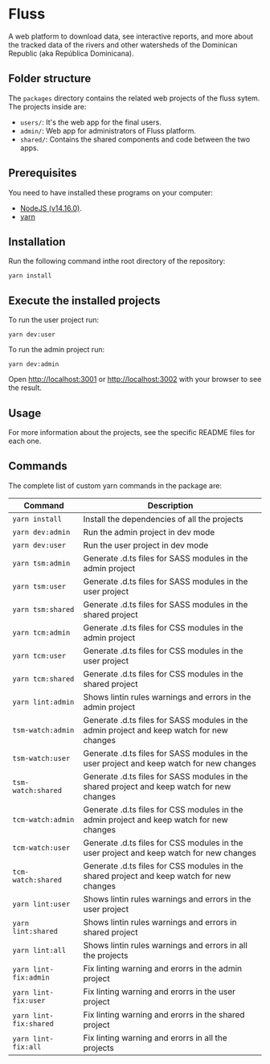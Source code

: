 # Fluss

A web platform to download data, see interactive reports, and more about the tracked data of the rivers and other watersheds of the Dominican Republic (aka República Dominicana).

## Folder structure

The `packages` directory contains the related web projects of the fluss sytem. The projects inside are:

- `users/`: It's the web app for the final users.
- `admin/`: Web app for administrators of Fluss platform.
- `shared/`: Contains the shared components and code between the two apps.

## Prerequisites

You need to have installed these programs on your computer:

- [NodeJS (v14.16.0)](https://nodejs.org/en/download/).
- [yarn](https://classic.yarnpkg.com/en/docs/install/#debian-stable)

## Installation

Run the following command inthe root directory of the repository:

```
yarn install
```

## Execute the installed projects

To run the user project run:

```
yarn dev:user
```

To run the admin project run:

```
yarn dev:admin
```

Open [http://localhost:3001](http://localhost:3001) or [http://localhost:3002](http://localhost:3002) with your browser to see the result.

## Usage

For more information about the projects, see the specific README files for each one.

## Commands

The complete list of custom yarn commands in the package are:

|Command|Description|
|-|-|
|`yarn install`|Install the dependencies of all the projects|
|`yarn dev:admin`|Run the admin project in dev mode|
|`yarn dev:user`|Run the user project in dev mode|
|`yarn tsm:admin`|Generate .d.ts files for SASS modules in the admin project|
|`yarn tsm:user`|Generate .d.ts files for SASS modules in the user project|
|`yarn tsm:shared`|Generate .d.ts files for SASS modules in the shared project|
|`yarn tcm:admin`|Generate .d.ts files for CSS modules in the admin project|
|`yarn tcm:user`|Generate .d.ts files for CSS modules in the user project|
|`yarn tcm:shared`|Generate .d.ts files for CSS modules in the shared project|
|`yarn lint:admin`|Shows lintin rules warnings and errors in the admin project|
|`tsm-watch:admin`|Generate .d.ts files for SASS modules in the admin project and keep watch for new changes|
|`tsm-watch:user`|Generate .d.ts files for SASS modules in the user project and keep watch for new changes|
|`tsm-watch:shared`|Generate .d.ts files for SASS modules in the shared project and keep watch for new changes|
|`tcm-watch:admin`|Generate .d.ts files for CSS modules in the admin project and keep watch for new changes|
|`tcm-watch:user`|Generate .d.ts files for CSS modules in the user project and keep watch for new changes|
|`tcm-watch:shared`|Generate .d.ts files for CSS modules in the shared project and keep watch for new changes|
|`yarn lint:user`|Shows lintin rules warnings and errors in the user project|
|`yarn lint:shared`|Shows lintin rules warnings and errors in shared project|
|`yarn lint:all`|Shows lintin rules warnings and errors in all the projects|
|`yarn lint-fix:admin`|Fix linting warning and erorrs in the admin project|
|`yarn lint-fix:user`|Fix linting warning and erorrs in the user project|
|`yarn lint-fix:shared`|Fix linting warning and erorrs in the shared project|
|`yarn lint-fix:all`|Fix linting warning and erorrs in all the projects|